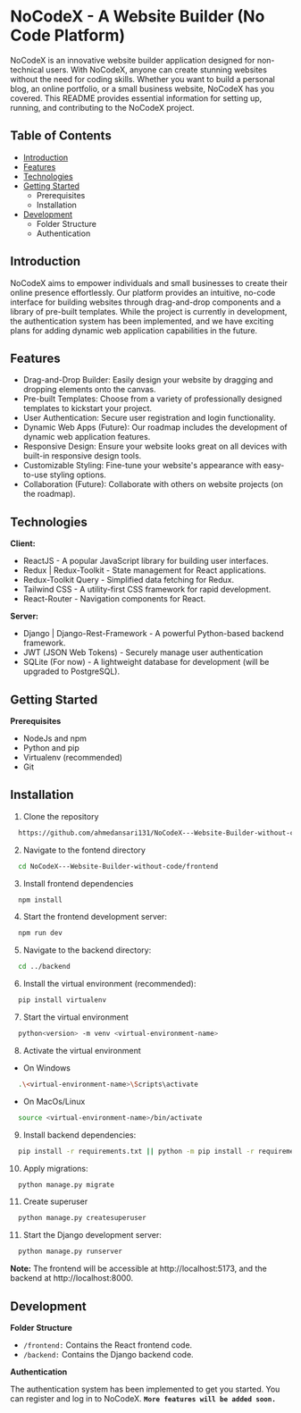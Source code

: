 
# NoCodeX - A Website Builder (No Code Platform)

NoCodeX is an innovative website builder application designed for non-technical users. With NoCodeX, anyone can create stunning websites without the need for coding skills. Whether you want to build a personal blog, an online portfolio, or a small business website, NoCodeX has you covered. This README provides essential information for setting up, running, and contributing to the NoCodeX project.


## Table of Contents

 - [Introduction](#Introduction)
 - [Features](#featres)
 - [Technologies](#Technologies)
 - [Getting Started](#GettingStarted)
    - Prerequisites
    - Installation
 - [Development](#Development)
    - Folder Structure
    - Authentication


## Introduction

NoCodeX aims to empower individuals and small businesses to create their online presence effortlessly. Our platform provides an intuitive, no-code interface for building websites through drag-and-drop components and a library of pre-built templates. While the project is currently in development, the authentication system has been implemented, and we have exciting plans for adding dynamic web application capabilities in the future.
## Features

- Drag-and-Drop Builder: Easily design your website by dragging and dropping elements onto the canvas.
- Pre-built Templates: Choose from a variety of professionally designed templates to kickstart your project.
- User Authentication: Secure user registration and login functionality.
- Dynamic Web Apps (Future): Our roadmap includes the development of dynamic web application features.
- Responsive Design: Ensure your website looks great on all devices with built-in responsive design tools.
- Customizable Styling: Fine-tune your website's appearance with easy-to-use styling options.
- Collaboration (Future): Collaborate with others on website projects (on the roadmap).
  
## Technologies

**Client:**
 - ReactJS - A popular JavaScript library for building user interfaces.
 - Redux | Redux-Toolkit - State management for React applications.
 - Redux-Toolkit Query - Simplified data fetching for Redux.
 - Tailwind CSS - A utility-first CSS framework for rapid development.
 - React-Router - Navigation components for React.

**Server:**
 - Django | Django-Rest-Framework - A powerful Python-based backend framework.
 - JWT (JSON Web Tokens) - Securely manage user authentication
 - SQLite (For now) - A lightweight database for development (will be upgraded to PostgreSQL).


## Getting Started

**Prerequisites**

- NodeJs and npm
- Python and pip
- Virtualenv (recommended)
- Git
 
## Installation

1. Clone the repository
```bash
  https://github.com/ahmedansari131/NoCodeX---Website-Builder-without-code.git
```
2. Navigate to the fontend directory
```bash
  cd NoCodeX---Website-Builder-without-code/frontend
```

3. Install frontend dependencies
```bash
  npm install
```

4. Start the frontend development server:
```bash
  npm run dev
```

5. Navigate to the backend directory:
```bash
  cd ../backend
```

6. Install the virtual environment (recommended):
```bash
  pip install virtualenv
```

7. Start the virtual environment
```bash
  python<version> -m venv <virtual-environment-name>
```

8. Activate the virtual environment
 - On Windows
```bash
  .\<virtual-environment-name>\Scripts\activate
```
 - On MacOs/Linux
```bash
  source <virtual-environment-name>/bin/activate
```

9. Install backend dependencies:
```bash
  pip install -r requirements.txt || python -m pip install -r requirements.txt
```

10. Apply migrations:
```bash
  python manage.py migrate
```

11. Create superuser
```bash
  python manage.py createsuperuser
```

11. Start the Django development server:
```bash
  python manage.py runserver
```

**Note:** The frontend will be accessible at http://localhost:5173, and the backend at http://localhost:8000.
    
## Development

**Folder Structure**

- `/frontend:` Contains the React frontend code.
- `/backend:` Contains the Django backend code. 

**Authentication**

The authentication system has been implemented to get you started. You can register and log in to NoCodeX. **`More features will be added soon.`**
